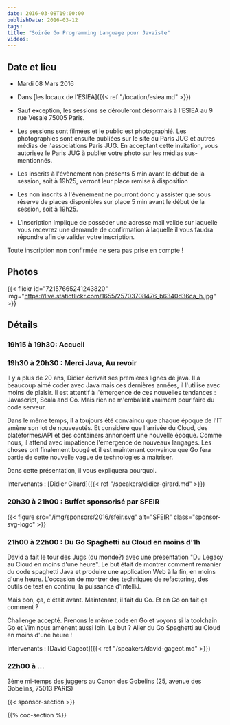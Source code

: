 ```yaml
---
date: 2016-03-08T19:00:00
publishDate: 2016-03-12
tags:
title: "Soirée Go Programming Language pour Javaïste"
videos:
---
```


## Date et lieu

- Mardi 08 Mars 2016
- Dans [les locaux de l'ESIEA]({{< ref "/location/esiea.md" >}})

- Sauf exception, les sessions se dérouleront désormais à l'ESIEA au 9 rue Vesale 75005 Paris.
- Les sessions sont filmées et le public est photographié. Les photographies sont ensuite publiées sur le site du Paris JUG et autres médias de l'associations Paris JUG. En acceptant cette invitation, vous autorisez le Paris JUG à publier votre photo sur les médias sus-mentionnés.
- Les inscrits à l'évènement non présents 5 min avant le début de la session, soit à 19h25, verront leur place remise à disposition
- Les non inscrits à l'évènement ne pourront donc y assister que sous réserve de places disponibles sur place 5 min avant le début de la session, soit à 19h25.
- L’inscription implique de posséder une adresse mail valide sur laquelle vous recevrez une demande de confirmation à laquelle il vous faudra répondre afin de valider votre inscription.

Toute inscription non confirmée ne sera pas prise en compte !


## Photos

{{< flickr id="72157665241243820" img="https://live.staticflickr.com/1655/25703708476_b6340d36ca_h.jpg" >}}


## Détails

### 19h15 à 19h30: Accueil

### 19h30 à 20h30 : Merci Java, Au revoir

Il y a plus de 20 ans, Didier écrivait ses premières lignes de java. Il a beaucoup aimé coder avec Java mais ces dernières années, il l'utilise avec moins de plaisir. Il est attentif à l'émergence de ces nouvelles tendances : Javascript, Scala and Co. Mais rien ne m'emballait vraiment pour faire du code serveur.

Dans le même temps, il a toujours été convaincu que chaque époque de l'IT amène son lot de nouveautés. Et considère que l'arrivée du Cloud, des plateformes/API et des containers annoncent une nouvelle époque. Comme nous, il attend avec impatience l'émergence de nouveaux langages. Les choses ont finalement bougé et il est maintenant convaincu que Go fera partie de cette nouvelle vague de technologies à maitriser.

Dans cette présentation, il vous expliquera pourquoi.

Intervenants : [Didier Girard]({{< ref "/speakers/didier-girard.md" >}})


### 20h30 à 21h00 : Buffet sponsorisé par SFEIR

{{< figure src="/img/sponsors/2016/sfeir.svg" alt="SFEIR" class="sponsor-svg-logo" >}}


### 21h00 à 22h00 : Du Go Spaghetti au Cloud en moins d'1h

David a fait le tour des Jugs (du monde?) avec une présentation "Du Legacy au Cloud en moins d'une heure". Le but était de montrer comment remanier du code spaghetti Java et produire une application Web à la fin, en moins d'une heure. L'occasion de montrer des techniques de refactoring, des outils de test en continu, la puissance d'IntelliJ.

Mais bon, ça, c'était avant. Maintenant, il fait du Go. Et en Go on fait ça comment ?

Challenge accepté. Prenons le même code en Go et voyons si la toolchain Go et Vim nous amènent aussi loin. Le but ? Aller du Go Spaghetti au Cloud en moins d'une heure !

Intervenants : [David Gageot]({{< ref "/speakers/david-gageot.md" >}})


### 22h00 à ...

3ème mi-temps des juggers au Canon des Gobelins (25, avenue des Gobelins, 75013 PARIS)

{{< sponsor-section >}}

{{% coc-section %}}
